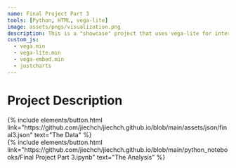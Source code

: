 ```yaml
---
name: Final Project Part 3
tools: [Python, HTML, vega-lite]
image: assets/pngs/visualization.png
description: This is a "showcase" project that uses vega-lite for interactive viz!
custom_js:
  - vega.min
  - vega-lite.min
  - vega-embed.min
  - justcharts
---
```



# Project Description


<vegachart schema-url="{{ site.baseurl }}/assets/json/final3.json" style="width: 100%"></vegachart>

<!-- these are written in a combo of html and liquid --> 

<div class="left">
{% include elements/button.html link="https://github.com/jiechch/jiechch.github.io/blob/main/assets/json/final3.json" text="The Data" %}
</div>

<div class="right">
{% include elements/button.html link="https://github.com/jiechch/jiechch.github.io/blob/main/python_notebooks/Final Project Part 3.ipynb" text="The Analysis" %}
</div>

